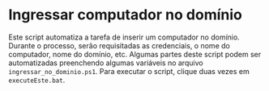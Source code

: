 # Ingressar computador no domínio

Este script automatiza a tarefa de inserir um computador no domínio. Durante o processo, serão requisitadas as credenciais, o nome do computador, nome do domínio, etc. Algumas partes deste script podem ser automatizadas preenchendo algumas variáveis no arquivo `ingressar_no_dominio.ps1`. Para executar o script, clique duas vezes em `executeEste.bat`.
